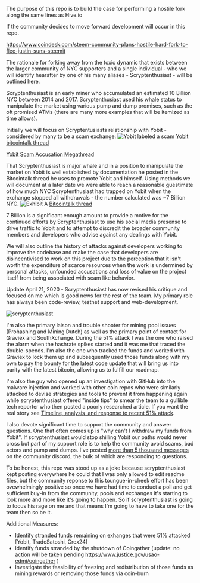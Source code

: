 The purpose of this repo is to build the case for performing a hostile fork along the same lines as Hive.io

If the community decides to move forward development will occur in this repo.

https://www.coindesk.com/steem-community-plans-hostile-hard-fork-to-flee-justin-suns-steemit 

The rationale for forking away from the toxic dynamic that exists between the larger community of NYC supporters and a single individual - who we will identify hearafter by one of his many aliases - Scryptenthusiast - will be outlined here.

Scryptenthusiast is an early miner who accumulated an estimated 10 Billion NYC between 2014 and 2017.  Scryptenthusiast used his whale status to manipulate the market using various pump and dump promises, such as the oft promised ATMs (there are many more examples that will be itemized as time allows).

Initially we will focus on Scryptentusiasts relationship with Yobit - considered by many to be a scam exchange:
![Yobit labeled a scam](https://media.discordapp.net/attachments/514103985104224256/700322880709328966/p.png?width=2160&height=284)
[Yobit bitcointalk thread](https://bitcointalk.org/index.php?topic=914975.0)

[Yobit Scam Accusation Megathread](https://bitcointalk.org/index.php?topic=5134358.0)

That Scryptenthusiast is major whale and in a position to manipulate the market on Yobit is well established by documentation he posted in the Bitcointalk thread he uses to promote Yobit and himself. Using methods we will document at a later date we were able to reach a reasonable guestimate of how much NYC Scryptenthusiast had trapped on Yobit when the exchange stopped all withdrawals - the number calculated was ~7 Billion NYC.
![Exhibit A](https://ip.bitcointalk.org/?u=https%3A%2F%2Fcdn.discordapp.com%2Fattachments%2F409847522282962955%2F601175424474546177%2Funknown.png&t=612&c=M6ufuweHAVhU5Q)
[Bitcointalk thread](https://bitcointalk.org/index.php?topic=2016963.msg53806740#msg53806740)

7 Billion is a significant enough amount to provide a motive for the continued efforts by Scryptenthusiast to use his social media presense to drive traffic to Yobit and to attempt to discredit the broader community members and developers who advise against any dealings with Yobit.

We will also outline the history of attacks against developers working to improve the codebase and make the case that developers are disincentivised to work on this project due to the perception that it isn't worth the expenditure of scarce resources when the work is undermined by personal attacks, unfounded accusations and loss of value on the project itself from being associated with scam like behavior.

Update April 21, 2020 - Scryptenthusiast has now revised his critique and focused on me which is good news for the rest of the team. My primary role has always been code-review, testnet support and web-development.

![scryptenthusiast](https://media.discordapp.net/attachments/514102356380614665/702273609665871962/Screenshot_20200421-144341.png?width=585&height=1170)

I'm also the primary laison and trouble shooter for mining pool issues (Prohashing and Mining Dutch) as well as the primary point of contact for Graviex and SouthXchange. During the 51% attack I was the one who raised the alarm when the hashrate spikes started and it was me that traced the double-spends.  I'm also the one who tracked the funds and worked with Graviex to lock them up and subsequently used those funds along with my own to pay the bounty for the latest code update that will bring us into parity with the latest bitcoin, allowing us to fulfill our roadmap.

I'm also the guy who opened up an investigation with GitHub into the malware injection and worked with other coin repos who were similarly attacked to devise strategies and tools to prevent it from happening again while scryptenthusiast offered "inside tips" to smear the team to a gullible tech reporter who then posted a poorly researched article.  If you want the real story see [Timeline, analysis, and response to recent 51% attack](https://medium.com/@newyorkcoin/timeline-analysis-and-response-to-recent-51-attack-941da50d625c).

I also devote significant time to support the community and answer questions. One that often comes up is "why can't I withdraw my funds from Yobit".  If scryptenthusiast would stop shilling Yobit our paths would never cross but part of my support role is to help the community avoid scams, bad actors and pump and dumps.  I've posted [more than 5 thousand messages](https://mee6.xyz/leaderboard/422889178989199362) on the community discord, the bulk of which are responding to questions.
 
To be honest, this repo was stood up as a joke because scryptenthusiast kept posting everywhere he could that I was only allowed to edit readme files, but the community reponse to this toungue-in-cheek effort has been ovewhelmingly positive so once we have had time to conduct a poll and get sufficient buy-in from the community, pools and exchanges it's starting to look more and more like it's going to happen.  So if scryptenthusiast is going to focus his rage on me and that means I'm going to have to take one for the team then so be it.

Additional Measures:

* Identify stranded funds remaining on exhanges that were 51% attacked [Yobit, TradeSatoshi, Crex24]
* Identify funds stranded by the shutdown of Coingather (update: no action will be taken pending https://www.justice.gov/usao-edmi/coingather )
* Investigate the feasibility of freezing and redistribution of those funds as mining rewards or removing those funds via coin-burn
